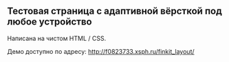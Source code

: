 ## Тестовая страница с адаптивной вёрсткой под любое устройство

Написана на чистом HTML / CSS.

Демо доступно по адресу: http://f0823733.xsph.ru/finkit_layout/
